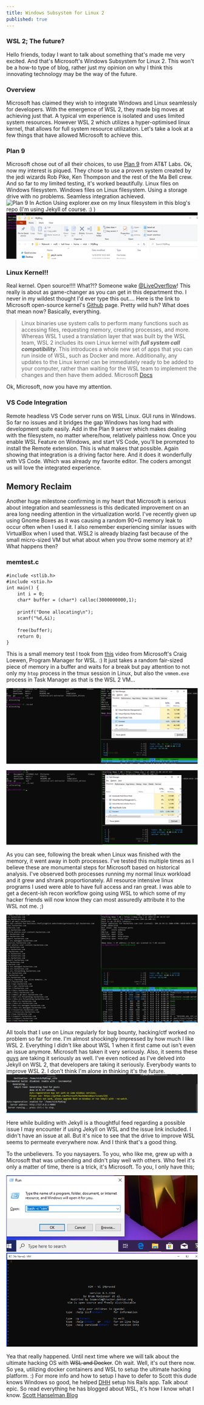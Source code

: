 ```yaml
---
title: Windows Subsystem for Linux 2
published: true
---
```




### WSL 2; The future?
Hello friends, today I want to talk about something that's made me very excited. And that's Microsoft's Windows Subsystem for Linux 2.  This won't be a how-to type of blog, rather just my opinion on why I think this innovating technology may be the way of the future. 

### Overview
Microsoft has claimed they wish to integrate Windows and Linux seamlessly for developers. With the emergence of WSL 2, they made big moves at achieving just that. A typical vm experience is isolated and uses limited system resources. However WSL 2 which utilizes a hyper-optimised linux kernel, that allows for full system resource utilization. 
Let's take a look at a few things that have allowed Microsoft to achieve this. 

### Plan 9
Microsoft chose out of all their choices, to use [Plan 9](https://9p.io/plan9/) from AT&T Labs. Ok, now my interest is piqued. They chose to use a proven system created by the jedi wizards Rob Pike, Ken Thompson and the rest of the Ma Bell crew. And so far to my limited testing, it's worked beautifully.  Linux files on Windows filesystem. Windows files on Linux filesystem. Using a storage drive with no problems. Seamless integration achieved.  
![Plan 9 In Action](/uber_cool_blog/assets/plan9inaction1.png)
Using explorer.exe on my linux filesystem in this blog's repo  (I'm using Jekyll of course. :) )
![Seamlessness Achieved](/assets/plan9inaction2.png)

### Linux Kernel!!
Real kernel.  Open source!!!! What?!? Someone wake [@LiveOverflow](https://twitter.com/LiveOverflow)! This really is about as game-changer as you can get in this department tho. I never in my wildest thought I'd ever type this out.... Here is the link to Microsoft open-source kernel's [Github](https://github.com/microsoft/WSL2-Linux-Kernel) page.  Pretty wild huh? What does that mean now? Basically, everything. 
>Linux binaries use system calls to perform many functions such as accessing files, requesting memory, creating processes, and more. Whereas WSL 1 used a translation layer that was built by the WSL team, WSL 2 includes its own Linux kernel with ***full system call compatibility***. This introduces a whole new set of apps that you can run inside of WSL, such as Docker and more. Additionally, any updates to the Linux kernel can be immediately ready to be added to your computer, rather than waiting for the WSL team to implement the changes and then have them added.
> Microsoft [Docs](https://docs.microsoft.com/en-us/windows/wsl/wsl2-about)

Ok, Microsoft, now you have my attention. 

### VS Code Integration
Remote headless VS Code server runs on WSL Linux.  GUI runs in Windows. So far no issues and it bridges the gap Windows has long had with development quite easily. Add in the Plan 9 server which makes dealing with the filesystem, no matter where/how, relatively painless now. Once you enable WSL Feature on Windows, and start VS Code, you'll be prompted to install the Remote extension. This is what makes that possible. Again showing that integration is a driving factor here. And it does it wonderfully with VS Code. Which was already my favorite editor. The coders amongst us will love the integrated experience.

## Memory Reclaim
Another huge milestone confirming in my heart that Microsoft is serious about integration and seamlessness is this dedicated improvement on an area long needing attention in the virtualization world. I've recently given up using Gnome Boxes as it was causing a random 90+G memory leak to occur often when I used it. I also remember experiencing similar issues with VirtualBox when I used that. WSL2 is already blazing fast because of the small micro-sized VM but what about when you throw some memory at it? What happens then? 


### memtest.c
```
#include <stlib.h>
#include <stio.h>
int main() {
	int i = 0;
	char* buffer = (char*) calloc(3000000000,1);

	printf("Done allocating\n");
	scanf("%d,&i);

	free(buffer);
	return 0;
}
```
This is a small memory test I took from [this](https://www.youtube.com/watch?v=K9GPOHrZgr4&t=74s) video from Microsoft's Craig Loewen, Program Manager for WSL. :) It just takes a random fair-sized piece of memory in a buffer and waits for a break but pay attention to not only my `htop` process in the tmux session in Linux, but also the `vmmem.exe` process in Task Manager as that is the WSL 2 VM...


![During](/assets/memorytest.png)


![After](/assets/reclaimachieved.png)

As you can see, following the break when Linux was finished with the memory, it went away in both processes. I've tested this multiple times as I believe these are monumental steps for Microsoft based on historical analysis. I've observed both processes running my normal linux workload and it grew and shrank proportionately. All resource intensive linux programs I used were able to have full access and ran great. I was able to get a decent-ish recon workflow going using WSL to which some of my hacker friends will now know they can most assuredly attribute it to the WSL not me. ;) 

![Recon](/assets/hackingwsl1.png)

All tools that I use on Linux regularly for bug bounty, hacking/ctf worked no problem so far for me. I'm almost shockingly impressed by how much I like WSL 2. Everything I didn't like about WSL 1 when it first came out isn't even an issue anymore.  Microsoft has taken it very seriously.  Also, it seems these [guys](https://www.zdnet.com/article/canonical-makes-ubuntu-for-windows-subsystem-for-linux-a-priority/) are taking it seriously as well. I've even noticed as I've delved into Jekyll on WSL 2, that developers are taking it seriously. Everybody wants to improve WSL 2. I don't think I'm alone in thinking it's the future. ![Priority](/assets/truepriority.png)

Here while building with Jekyll is a thoughtful feed regarding a possible issue I may encounter if using Jekyll on WSL and the issue link included. I didn't have an issue at all. But it's nice to see that the drive to improve WSL seems to permeate everywhere now. And I think that's a good thing. 

To the unbelievers. To you naysayers. To you, who like me, grew up with a Microsoft that was unbending and didn't play well with others. Who feel it's only a matter of time, there is a trick, it's Microsoft. To you, I only have this;



![True](/assets/boo.png) ![Integration](/assets/yah!.png)
                   

Yea that really happened. Until next time where we will talk about the ultimate hacking OS with ~~WSL and Docker~~. Oh wait. Well, it's out there now. So yea, utilizing docker containers and WSL to setup the ultimate hacking platform.  :)
For more info and how to setup I have to defer to Scott this dude knows Windows so good, he helped [DHH](https://dev.to/hminaya/how-to-run-ruby-on-rails-with-windows-10-and-wsl-1-4he2?fbclid=IwAR25O5SNtGkK5P2R1haISLn0ZXySzDSjRwtRcdd58XWar4mQz57qT3xTrRY) setup his Rails app. Talk about epic. So read everything he has blogged about WSL, it's how I know what I know. [Scott Hanselman Blog](https://www.hanselman.com/)